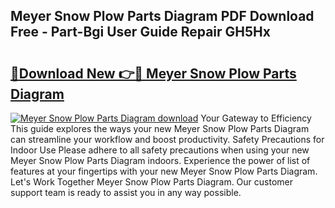 ## Meyer Snow Plow Parts Diagram PDF Download Free - Part-Bgi User Guide Repair GH5Hx

# <h2><a href="http://dfjfyv.blite.top/?on=Meyer+Snow+Plow+Parts+Diagram">🔗Download New 👉🔴 Meyer Snow Plow Parts Diagram</a></h2>

[![Meyer Snow Plow Parts Diagram download](https://i.imgur.com/lujVjoI.png)](http://dfjfyv.blite.top/?on=Meyer+Snow+Plow+Parts+Diagram)
Your Gateway to Efficiency This guide explores the ways your new Meyer Snow Plow Parts Diagram can streamline your workflow and boost productivity. Safety Precautions for Indoor Use Please adhere to all safety precautions when using your new Meyer Snow Plow Parts Diagram indoors. Experience the power of list of features at your fingertips with your new Meyer Snow Plow Parts Diagram. Let's Work Together Meyer Snow Plow Parts Diagram. Our customer support team is ready to assist you in any way possible.
